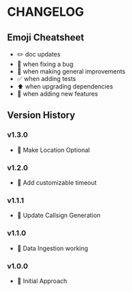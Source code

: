 # CHANGELOG

## Emoji Cheatsheet
- :pencil2: doc updates
- :bug: when fixing a bug
- :rocket: when making general improvements
- :white_check_mark: when adding tests
- :arrow_up: when upgrading dependencies
- :tada: when adding new features

## Version History

### v1.3.0

- :rocket: Make Location Optional

### v1.2.0

- :rocket: Add customizable timeout

### v1.1.1

- :rocket: Update Callsign Generation

### v1.1.0

- :rocket: Data Ingestion working

### v1.0.0

- :rocket: Initial Approach


